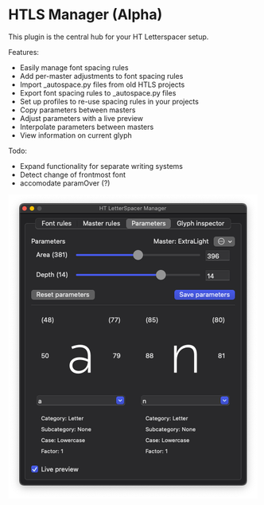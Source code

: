 # HTLS Manager (Alpha)
This plugin is the central hub for your HT Letterspacer setup.

Features:
- Easily manage font spacing rules
- Add per-master adjustments to font spacing rules
- Import _autospace.py files from old HTLS projects
- Export font spacing rules to _autospace.py files
- Set up profiles to re-use spacing rules in your projects
- Copy parameters between masters
- Adjust parameters with a live preview
- Interpolate parameters between masters
- View information on current glyph

Todo:
- Expand functionality for separate writing systems
- Detect change of frontmost font
- accomodate paramOver (?)

![Visually adjust parameters](HTLSManager.png)
